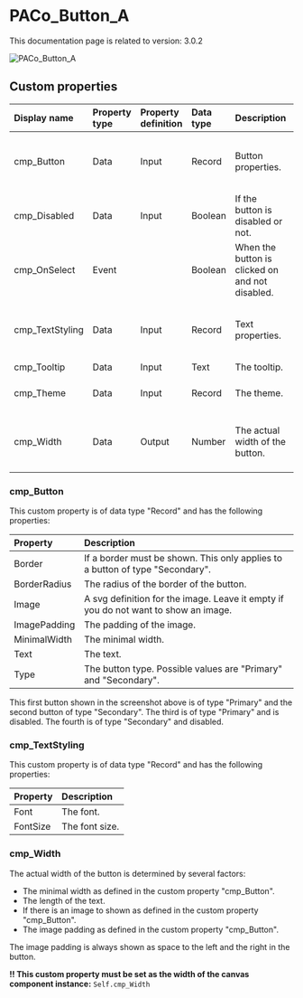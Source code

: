 # PACo_Button_A

This documentation page is related to version: 3.0.2

![PACo_Button_A](https://github.com/formsandflows/PACo/assets/35654198/00c5b60c-c0e5-4b86-ba9a-526164414d5f)

## Custom properties

| Display name | Property type | Property definition | Data type | Description | Memo
| :--- | :--- | :--- | :--- | :--- | :--- |
| cmp_Button | Data | Input | Record | Button properties. | See the documention about cmp_Button below. |
| cmp_Disabled | Data | Input | Boolean | If the button is disabled or not. | |
| cmp_OnSelect | Event | | Boolean | When the button is clicked on and not disabled. | |
| cmp_TextStyling | Data | Input | Record | Text properties. | See the documention about cmp_TextStyling below. |
| cmp_Tooltip | Data | Input | Text | The tooltip. | |
| cmp_Theme | Data | Input | Record | The theme. | See the documention on theming. |
| cmp_Width | Data | Output | Number | The actual width of the button. | See the documention about cmp_Width below. |

### cmp_Button
This custom property is of data type "Record" and has the following properties:

| Property | Description |
| :--- | :--- |
| Border | If a border must be shown. This only applies to a button of type "Secondary". |
| BorderRadius | The radius of the border of the button. |
| Image | A svg definition for the image. Leave it empty if you do not want to show an image. |
| ImagePadding | The padding of the image. |
| MinimalWidth | The minimal width. |
| Text | The text. |
| Type | The button type. Possible values are "Primary" and "Secondary". |

This first button shown in the screenshot above is of type "Primary" and the second button of type "Secondary". The third is of type "Primary" and is disabled. The fourth is of type "Secondary" and disabled.

### cmp_TextStyling
This custom property is of data type "Record" and has the following properties:

| Property | Description |
| :--- | :--- |
| Font | The font. |
| FontSize | The font size. |

### cmp_Width
The actual width of the button is determined by several factors:
- The minimal width as defined in the custom property "cmp_Button".
- The length of the text.
- If there is an image to shown as defined in the custom property "cmp_Button".
- The image padding as defined in the custom property "cmp_Button".

The image padding is always shown as space to the left and the right in the button.

**!! This custom property must be set as the width of the canvas component instance:** `Self.cmp_Width`
